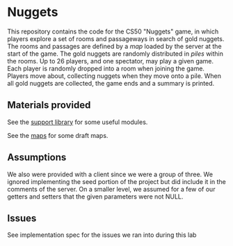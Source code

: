 # Nuggets

This repository contains the code for the CS50 "Nuggets" game, in which players explore a set of rooms and passageways in search of gold nuggets.
The rooms and passages are defined by a *map* loaded by the server at the start of the game.
The gold nuggets are randomly distributed in *piles* within the rooms.
Up to 26 players, and one spectator, may play a given game.
Each player is randomly dropped into a room when joining the game.
Players move about, collecting nuggets when they move onto a pile.
When all gold nuggets are collected, the game ends and a summary is printed.

## Materials provided

See the [support library](support/README.md) for some useful modules.

See the [maps](maps/README.md) for some draft maps.

## Assumptions

We also were provided with a client since we were a group of three. 
We  ignored implementing the seed portion of the project but did include it in the comments of the server. 
On a smaller level, we assumed for a few of our getters and setters that the given parameters were not NULL. 

## Issues
See implementation spec for the issues we ran into during this lab
